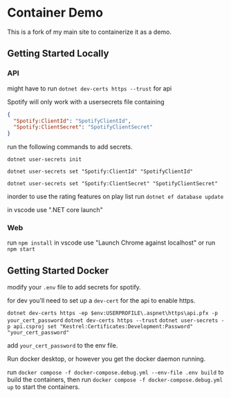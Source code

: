# Container Demo
This is a fork of my main site to containerize it as a demo. 


## Getting Started Locally

### API
might have to run `dotnet dev-certs https --trust` for api

Spotify will only work with a usersecrets file containing 

```json
{
  "Spotify:ClientId": "SpotifyClientId",
  "Spotify:ClientSecret": "SpotifyClientSecret"
}
```

run the following commands to add secrets.

`dotnet user-secrets init`

`dotnet user-secrets set "Spotify:ClientId" "SpotifyClientId"`

`dotnet user-secrets set "Spotify:ClientSecret" "SpotifyClientSecret"`

inorder to use the rating features on play list run `dotnet ef database update`

in vscode use ".NET core launch"


### Web
run `npm install`
in vscode use "Launch Chrome against localhost" or run `npm start` 





## Getting Started Docker

modify your `.env` file to add secrets for spotify.

for dev you'll need to set up a `dev-cert` for the api to enable https.

`dotnet dev-certs https -ep $env:USERPROFILE\.aspnet\https\api.pfx -p your_cert_password`
`dotnet dev-certs https --trust`
`dotnet user-secrets -p api.csproj set "Kestrel:Certificates:Development:Password" "your_cert_password"`

add `your_cert_password` to the env file. 

Run docker desktop, or however you get the docker daemon running. 

run `docker compose -f docker-compose.debug.yml --env-file .env build` to build the containers, then run `docker compose -f docker-compose.debug.yml up` to start the containers.